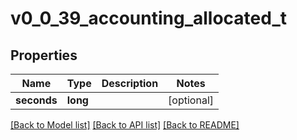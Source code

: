 # v0_0_39_accounting_allocated_t

## Properties
Name | Type | Description | Notes
------------ | ------------- | ------------- | -------------
**seconds** | **long** |  | [optional] 

[[Back to Model list]](../README.md#documentation-for-models) [[Back to API list]](../README.md#documentation-for-api-endpoints) [[Back to README]](../README.md)


